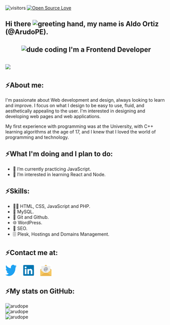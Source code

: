 ![visitors](https://visitor-badge.glitch.me/badge?page_id=arudope) [![Open Source Love](https://badges.frapsoft.com/os/v1/open-source.svg?v=103)](https://github.com/ellerbrock/open-source-badges/)
## Hi there <img src="https://camo.githubusercontent.com/e8e7b06ecf583bc040eb60e44eb5b8e0ecc5421320a92929ce21522dbc34c891/68747470733a2f2f6d656469612e67697068792e636f6d2f6d656469612f6876524a434c467a6361737252346961377a2f67697068792e676966" alt="greeting hand" width="40px">, my name is Aldo Ortiz (@ArudoPE).
<h2 align="center"><img src="https://raw.githubusercontent.com/TheDudeThatCode/TheDudeThatCode/master/Assets/Developer.gif" alt="dude coding" width="40px"> I'm a Frontend Developer<h2> 
<div><img src="https://i.imgur.com/gmuwgwk.jpg" alt"Aldo Ortiz Github Header Image"></div>

## ⚡About me:
  I'm passionate about Web development and design, always looking to learn and improve.
I focus on what I design to be easy to use, fluid, and aesthetically appealing to the user. I'm interested in designing and developing web pages and web applications.

My first experience with programming was at the University, with C++ learning algorithms at the age of 17, and I knew that I loved the world of programming and technology.

## ⚡What I'm doing and I plan to do:
- 🎯 I’m currently practicing JavaScript.
- 👀 I’m interested in learning React and Node.

## ⚡Skills:
- 👨‍💻 HTML, CSS, JavaScript and PHP.
- 💽 MySQL.
- 📝 Git and Github.
- 🌐 WordPress.
- 🔎 SEO.
- 🗄️ Plesk, Hostings and Domains Management.
  
## ⚡Contact me at:
<div>
  <a href="https://twitter.com/_Aortizparodi" target="_blank"> <img src="https://github.com/devicons/devicon/raw/master/icons/twitter/twitter-original.svg" alt="twitter" width="35" height="35"/></a>
  &nbsp;
  &nbsp;
  <a href="www.linkedin.com/in/aldo-miguel-ortiz-parodi" target="_blank"> <img src="https://github.com/devicons/devicon/raw/master/icons/linkedin/linkedin-original.svg" alt="linkedin" width="35" height="35"/></a>
  &nbsp;
  &nbsp;
    <a href="mailto:aortizparodi@gmail.com" target="_blank"> <img src="./assets/img/email.png" alt="email" width="35" height="35"/></a>
</div>

## ⚡My stats on GitHub:

<div><img src="https://github-readme-streak-stats.herokuapp.com/?user=arudope&theme=dracula" alt="arudope"</div>
&nbsp;
<div><img src="https://github-readme-stats.vercel.app/api?username=arudope&show_icons=true&locale=en&theme=dracula" alt="arudope"></div>
<div><img src="https://github-readme-stats.vercel.app/api/top-langs?username=arudope&show_icons=true&locale=en&layout=compact&theme=dracula" alt="arudope"></div>
&nbsp;
